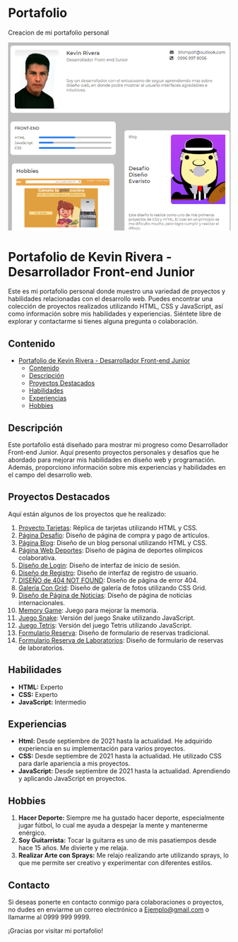 # Portafolio
Creacion de mi portafolio personal

<div aling="center">
    <img src="img/capturaPortafolio.png">
</div>

# Portafolio de Kevin Rivera - Desarrollador Front-end Junior

Este es mi portafolio personal donde muestro una variedad de proyectos y habilidades relacionadas con el desarrollo web. Puedes encontrar una colección de proyectos realizados utilizando HTML, CSS y JavaScript, así como información sobre mis habilidades y experiencias. Siéntete libre de explorar y contactarme si tienes alguna pregunta o colaboración.

## Contenido

- [Portafolio de Kevin Rivera - Desarrollador Front-end Junior](#portafolio-de-kevin-rivera---desarrollador-front-end-junior)
  - [Contenido](#contenido)
  - [Descripción](#descripción)
  - [Proyectos Destacados](#proyectos-destacados)
  - [Habilidades](#habilidades)
  - [Experiencias](#experiencias)
  - [Hobbies](#hobbies)

## Descripción

Este portafolio está diseñado para mostrar mi progreso como Desarrollador Front-end Junior. Aquí presento proyectos personales y desafíos que he abordado para mejorar mis habilidades en diseño web y programación. Además, proporciono información sobre mis experiencias y habilidades en el campo del desarrollo web.

## Proyectos Destacados

Aquí están algunos de los proyectos que he realizado:

1. [Proyecto Tarjetas](https://github.com/KevinRivera1/proyecto_css1): Réplica de tarjetas utilizando HTML y CSS.
2. [Página Desafío](https://github.com/KevinRivera1/Page-heckout-desafio): Diseño de página de compra y pago de artículos.
3. [Página Blog](https://github.com/KevinRivera1/Pag--Blog-personal): Diseño de un blog personal utilizando HTML y CSS.
4. [Página Web Deportes](https://github.com/KevinRivera1/HTML-CSS-3): Diseño de página de deportes olímpicos colaborativa.
5. [Diseño de Login](https://github.com/KevinRivera1/HTML-CSS-3): Diseño de interfaz de inicio de sesión.
6. [Diseño de Registro](https://github.com/KevinRivera1/Registro-con-HTML-CSS): Diseño de interfaz de registro de usuario.
7. [DISEÑO de 404 NOT FOUND](https://github.com/KevinRivera1/Error-404): Diseño de página de error 404.
8. [Galería Con Grid](https://github.com/KevinRivera1/Galeria-Grid): Diseño de galería de fotos utilizando CSS Grid.
9. [Diseño de Página de Noticias](https://github.com/KevinRivera1/Pagina-Noticias): Diseño de página de noticias internacionales.
10. [Memory Game](https://github.com/KevinRivera1/Juego-JavaScript-Uno): Juego para mejorar la memoria.
11. [Juego Snake](https://github.com/KevinRivera1/Juego-JavaScript-2): Versión del juego Snake utilizando JavaScript.
12. [Juego Tetris](https://github.com/KevinRivera1/Juego-Tetris): Versión del juego Tetris utilizando JavaScript.
13. [Formulario Reserva](https://github.com/KevinRivera1/Formulario-Reserva-Tradicional): Diseño de formulario de reservas tradicional.
14. [Formulario Reserva de Laboratorios](https://github.com/KevinRivera1/Formulario-Reserva-Laboratorios): Diseño de formulario de reservas de laboratorios.

## Habilidades

- **HTML:** Experto
- **CSS:** Experto
- **JavaScript:** Intermedio

## Experiencias

- **Html:** Desde septiembre de 2021 hasta la actualidad. He adquirido experiencia en su implementación para varios proyectos.
- **CSS:** Desde septiembre de 2021 hasta la actualidad. He utilizado CSS para darle apariencia a mis proyectos.
- **JavaScript:** Desde septiembre de 2021 hasta la actualidad. Aprendiendo y aplicando JavaScript en proyectos.

## Hobbies

1. **Hacer Deporte:** Siempre me ha gustado hacer deporte, especialmente jugar fútbol, lo cual me ayuda a despejar la mente y mantenerme enérgico.
2. **Soy Guitarrista:** Tocar la guitarra es uno de mis pasatiempos desde hace 15 años. Me divierte y me relaja.
3. **Realizar Arte con Sprays:** Me relajo realizando arte utilizando sprays, lo que me permite ser creativo y experimentar con diferentes estilos.

## Contacto

Si deseas ponerte en contacto conmigo para colaboraciones o proyectos, no dudes en enviarme un correo electrónico a [Ejemplo@gmail.com](mailto:Ejemplo@gmail.com) o llamarme al 0999 999 9999.

¡Gracias por visitar mi portafolio!
